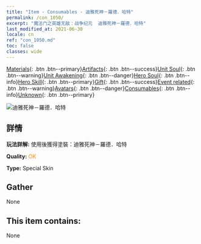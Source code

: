 ```yaml
---
title: "Item - Consumables - 迪雅死神－羅德．哈特"
permalink: /con_1050/
excerpt: "魔法门之英雄无敌：战争纪元  迪雅死神－羅德．哈特"
last_modified_at: 2021-06-30
locale: cn
ref: "con_1050.md"
toc: false
classes: wide
---
```

 [Materials](/ItemsCN/){: .btn .btn--primary}[Artifacts](/ItemsCN/Artifacts/){: .btn .btn--success}[Unit Soul](/ItemsCN/UnitSoul/){: .btn .btn--warning}[Unit Awakening](/ItemsCN/UnitAwakening/){: .btn .btn--danger}[Hero Soul](/ItemsCN/HeroSoul/){: .btn .btn--info}[Hero Skill](/ItemsCN/HeroSkill/){: .btn .btn--primary}[Gift](/ItemsCN/Gift/){: .btn .btn--success}[Event related](/ItemsCN/Events/){: .btn .btn--warning}[Avatars](/ItemsCN/Avatars/){: .btn .btn--danger}[Consumables](/ItemsCN/Consumables/){: .btn .btn--info}[Unknown](/ItemsCN/Unknown/){: .btn .btn--primary}

 ![迪雅死神－羅德．哈特](/images/h/h_LordHaart4.jpg)

## 詳情
 **玩法詳解:** 使用後獲得塗裝：迪雅死神－羅德．哈特

 **Quality:** <span style="color: #FF8C00">OK</span>

 **Type:** Special Skin

## Gather

  None

## This item contains:

  None

